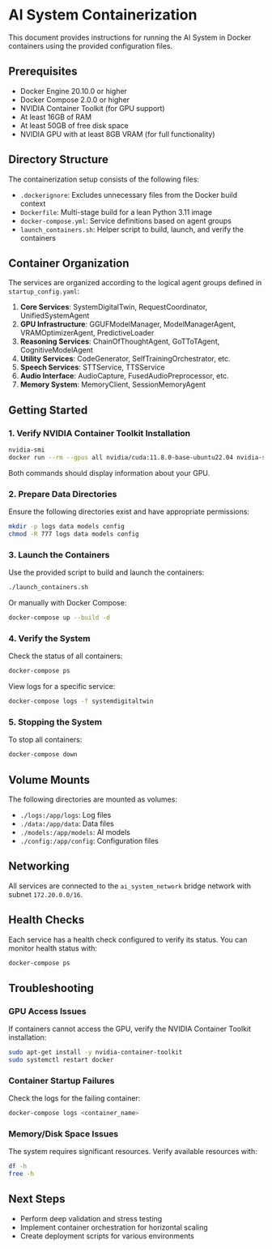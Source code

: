 # AI System Containerization

This document provides instructions for running the AI System in Docker containers using the provided configuration files.

## Prerequisites

- Docker Engine 20.10.0 or higher
- Docker Compose 2.0.0 or higher
- NVIDIA Container Toolkit (for GPU support)
- At least 16GB of RAM
- At least 50GB of free disk space
- NVIDIA GPU with at least 8GB VRAM (for full functionality)

## Directory Structure

The containerization setup consists of the following files:

- `.dockerignore`: Excludes unnecessary files from the Docker build context
- `Dockerfile`: Multi-stage build for a lean Python 3.11 image
- `docker-compose.yml`: Service definitions based on agent groups
- `launch_containers.sh`: Helper script to build, launch, and verify the containers

## Container Organization

The services are organized according to the logical agent groups defined in `startup_config.yaml`:

1. **Core Services**: SystemDigitalTwin, RequestCoordinator, UnifiedSystemAgent
2. **GPU Infrastructure**: GGUFModelManager, ModelManagerAgent, VRAMOptimizerAgent, PredictiveLoader
3. **Reasoning Services**: ChainOfThoughtAgent, GoTToTAgent, CognitiveModelAgent
4. **Utility Services**: CodeGenerator, SelfTrainingOrchestrator, etc.
5. **Speech Services**: STTService, TTSService
6. **Audio Interface**: AudioCapture, FusedAudioPreprocessor, etc.
7. **Memory System**: MemoryClient, SessionMemoryAgent

## Getting Started

### 1. Verify NVIDIA Container Toolkit Installation

```bash
nvidia-smi
docker run --rm --gpus all nvidia/cuda:11.8.0-base-ubuntu22.04 nvidia-smi
```

Both commands should display information about your GPU.

### 2. Prepare Data Directories

Ensure the following directories exist and have appropriate permissions:

```bash
mkdir -p logs data models config
chmod -R 777 logs data models config
```

### 3. Launch the Containers

Use the provided script to build and launch the containers:

```bash
./launch_containers.sh
```

Or manually with Docker Compose:

```bash
docker-compose up --build -d
```

### 4. Verify the System

Check the status of all containers:

```bash
docker-compose ps
```

View logs for a specific service:

```bash
docker-compose logs -f systemdigitaltwin
```

### 5. Stopping the System

To stop all containers:

```bash
docker-compose down
```

## Volume Mounts

The following directories are mounted as volumes:

- `./logs:/app/logs`: Log files
- `./data:/app/data`: Data files
- `./models:/app/models`: AI models
- `./config:/app/config`: Configuration files

## Networking

All services are connected to the `ai_system_network` bridge network with subnet `172.20.0.0/16`.

## Health Checks

Each service has a health check configured to verify its status. You can monitor health status with:

```bash
docker-compose ps
```

## Troubleshooting

### GPU Access Issues

If containers cannot access the GPU, verify the NVIDIA Container Toolkit installation:

```bash
sudo apt-get install -y nvidia-container-toolkit
sudo systemctl restart docker
```

### Container Startup Failures

Check the logs for the failing container:

```bash
docker-compose logs <container_name>
```

### Memory/Disk Space Issues

The system requires significant resources. Verify available resources with:

```bash
df -h
free -h
```

## Next Steps

- Perform deep validation and stress testing
- Implement container orchestration for horizontal scaling
- Create deployment scripts for various environments